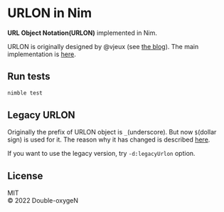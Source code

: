 # URLON in Nim

**URL Object Notation(URLON)** implemented in Nim.

URLON is originally designed by @vjeux (see [the blog](https://blog.vjeux.com/2011/javascript/urlon-url-object-notation.html)).
The main implementation is [here](https://github.com/cerebral/urlon).

## Run tests

```sh
nimble test
```

## Legacy URLON

Originally the prefix of URLON object is ``_``(underscore).
But now ``$``(dollar sign) is used for it.
The reason why it has changed is described [here](https://github.com/cerebral/urlon/releases/tag/3.0.0).

If you want to use the legacy version, try `-d:legacyUrlon` option.

## License

MIT  
&copy; 2022 Double-oxygeN
